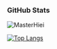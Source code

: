 ### GitHub Stats

![MasterHiei](https://github-readme-stats.vercel.app/api?username=MasterHiei&count_private=true&show_icons=true)

[![Top Langs](https://github-readme-stats.vercel.app/api/top-langs/?username=MasterHiei&layout=compact&langs_count=8)](https://github.com/anuraghazra/github-readme-stats)
